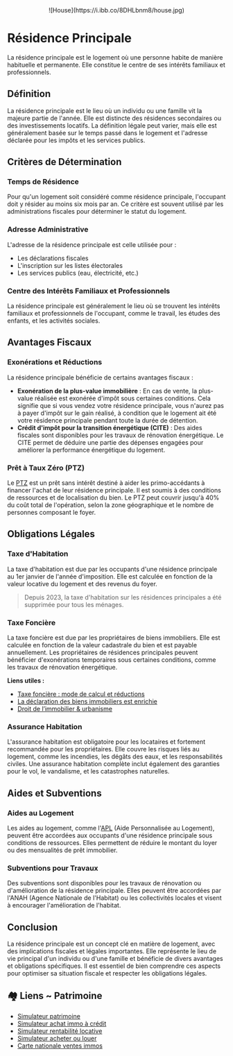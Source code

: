 <div style="text-align: center;">
  ![House](https://i.ibb.co/8DHLbnm8/house.jpg)
</div>


# Résidence Principale

La résidence principale est le logement où une personne habite de manière habituelle et permanente. Elle constitue le centre de ses intérêts familiaux et professionnels.

## Définition

La résidence principale est le lieu où un individu ou une famille vit la majeure partie de l'année. Elle est distincte des résidences secondaires ou des investissements locatifs. La définition légale peut varier, mais elle est généralement basée sur le temps passé dans le logement et l'adresse déclarée pour les impôts et les services publics.

## Critères de Détermination

### Temps de Résidence

Pour qu'un logement soit considéré comme résidence principale, l'occupant doit y résider au moins six mois par an. Ce critère est souvent utilisé par les administrations fiscales pour déterminer le statut du logement.

### Adresse Administrative

L'adresse de la résidence principale est celle utilisée pour :
- Les déclarations fiscales
- L'inscription sur les listes électorales
- Les services publics (eau, électricité, etc.)

### Centre des Intérêts Familiaux et Professionnels

La résidence principale est généralement le lieu où se trouvent les intérêts familiaux et professionnels de l'occupant, comme le travail, les études des enfants, et les activités sociales.

## Avantages Fiscaux

### Exonérations et Réductions

La résidence principale bénéficie de certains avantages fiscaux :
- **Exonération de la plus-value immobilière** : En cas de vente, la plus-value réalisée est exonérée d'impôt sous certaines conditions. Cela signifie que si vous vendez votre résidence principale, vous n'aurez pas à payer d'impôt sur le gain réalisé, à condition que le logement ait été votre résidence principale pendant toute la durée de détention.
- **Crédit d'impôt pour la transition énergétique (CITE)** : Des aides fiscales sont disponibles pour les travaux de rénovation énergétique. Le CITE permet de déduire une partie des dépenses engagées pour améliorer la performance énergétique du logement.

### Prêt à Taux Zéro (PTZ)

Le [PTZ](https://www.economie.gouv.fr/particuliers/PTZ-pret-taux-zero) est un prêt sans intérêt destiné à aider les primo-accédants à financer l'achat de leur résidence principale. Il est soumis à des conditions de ressources et de localisation du bien. Le PTZ peut couvrir jusqu'à 40% du coût total de l'opération, selon la zone géographique et le nombre de personnes composant le foyer.

## Obligations Légales

### Taxe d'Habitation

La taxe d'habitation est due par les occupants d'une résidence principale au 1er janvier de l'année d'imposition. Elle est calculée en fonction de la valeur locative du logement et des revenus du foyer.
> Depuis 2023, la taxe d'habitation sur les résidences principales a été supprimée pour tous les ménages.

### Taxe Foncière

La taxe foncière est due par les propriétaires de biens immobiliers. Elle est calculée en fonction de la valeur cadastrale du bien et est payable annuellement. Les propriétaires de résidences principales peuvent bénéficier d'exonérations temporaires sous certaines conditions, comme les travaux de rénovation énergétique.

**Liens utiles :**
- [Taxe foncière : mode de calcul et réductions](https://www.economie.gouv.fr/particuliers/taxe-fonciere-bati-calcul-reductions)
- [La déclaration des biens immobiliers est enrichie](https://www.quechoisir.org/actualite-impots-la-declaration-des-biens-immobiliers-est-enrichie-n149504/)
- [Droit de l’immobilier & urbanisme](https://www.village-notaires-patrimoine.com/-Droit-de-l-immobilier-urbanisme-)

### Assurance Habitation

L'assurance habitation est obligatoire pour les locataires et fortement recommandée pour les propriétaires. Elle couvre les risques liés au logement, comme les incendies, les dégâts des eaux, et les responsabilités civiles. Une assurance habitation complète inclut également des garanties pour le vol, le vandalisme, et les catastrophes naturelles.

## Aides et Subventions

### Aides au Logement

Les aides au logement, comme l'[APL](https://www.service-public.fr/particuliers/vosdroits/F12006) (Aide Personnalisée au Logement), peuvent être accordées aux occupants d'une résidence principale sous conditions de ressources. Elles permettent de réduire le montant du loyer ou des mensualités de prêt immobilier.

### Subventions pour Travaux

Des subventions sont disponibles pour les travaux de rénovation ou d'amélioration de la résidence principale. Elles peuvent être accordées par l'ANAH (Agence Nationale de l'Habitat) ou les collectivités locales et visent à encourager l'amélioration de l'habitat.

## Conclusion

La résidence principale est un concept clé en matière de logement, avec des implications fiscales et légales importantes. Elle représente le lieu de vie principal d'un individu ou d'une famille et bénéficie de divers avantages et obligations spécifiques. Il est essentiel de bien comprendre ces aspects pour optimiser sa situation fiscale et respecter les obligations légales.


## 🏘️ Liens ~ Patrimoine

- [Simulateur patrimoine](https://finary.com/tools/wealth-simulator)
- [Simulateur achat immo à crédit](https://www.meilleurtaux.com/credit-immobilier/simulation-de-pret-immobilier/calcul-des-mensualites.html)
- [Simulateur rentabilité locative](https://www.owwner.com/biens/outils/simulateur-de-rentabilite)
- [Simulateur acheter ou louer](https://data.meilleursagents.com/tools/breakeven)
- [Carte nationale ventes immos](https://immobilier.pappers.fr/?lat=46.6&lon=2.2&z=5)